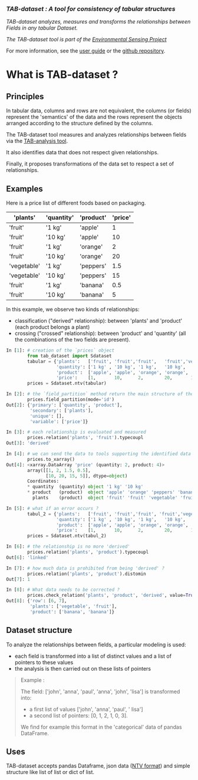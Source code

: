 ### ***TAB-dataset : A tool for consistency of tabular structures***

*TAB-dataset analyzes, measures and transforms the relationships between Fields in any tabular Dataset.*

*The TAB-dataset tool is part of the [Environmental Sensing Project](https://github.com/loco-philippe/Environmental-Sensing#readme)*

For more information, see the [user guide](https://loco-philippe.github.io/tab-dataset/docs/user_guide.html) or the [github repository](https://github.com/loco-philippe/tab-dataset).

# What is TAB-dataset ?

## Principles

In tabular data, columns and rows are not equivalent, the columns (or fields) represent the 'semantics' of the data and the rows represent the objects arranged according to the structure defined by the columns.

The TAB-dataset tool measures and analyzes relationships between fields via the [TAB-analysis tool](https://github.com/loco-philippe/tab-analysis#readme).

It also identifies data that does not respect given relationships.

Finally, it proposes transformations of the data set to respect a set of relationships.

## Examples

Here is a price list of different foods based on packaging.

| 'plants'    | 'quantity' | 'product' | 'price' |
|-------------|------------|-----------|---------|
| 'fruit'     | '1 kg'     | 'apple'   | 1       |
| 'fruit'     | '10 kg'    | 'apple'   | 10      |
| 'fruit'     | '1 kg'     | 'orange'  | 2       |
| 'fruit'     | '10 kg'    | 'orange'  | 20      |
| 'vegetable' | '1 kg'     | 'peppers' | 1.5     |
| 'vegetable' | '10 kg'    | 'peppers' | 15      |
| 'fruit'     | '1 kg'     | 'banana'  | 0.5     |
| 'fruit'     | '10 kg'    | 'banana'  | 5       |

In this example, we observe two kinds of relationships:

- classification ("derived" relationship): between 'plants' and 'product' (each product belongs a plant)
- crossing ("crossed" relationship): between 'product' and 'quantity' (all the combinations of the two fields are present).

```python
In [1]: # creation of the `prices` object 
        from tab_dataset import Sdataset
        tabular = {'plants':   ['fruit', 'fruit','fruit',   'fruit','vegetable','vegetable','fruit',  'fruit' ],
                   'quantity': ['1 kg' , '10 kg', '1 kg',   '10 kg',  '1 kg',    '10 kg',   '1 kg',   '10 kg' ], 
                   'product':  ['apple', 'apple', 'orange', 'orange', 'peppers', 'peppers', 'banana', 'banana'], 
                   'price':    [1,       10,      2,        20,       1.5,       15,        0.5,      5       ]}
        prices = Sdataset.ntv(tabular)

In [2]: # the `field_partition` method return the main structure of the dataset
        prices.field_partition(mode='id')
Out[2]: {'primary': ['quantity', 'product'],
         'secondary': ['plants'],
         'unique': [],
         'variable': ['price']}

In [3]: # each relationship is evaluated and measured 
        prices.relation('plants', 'fruit').typecoupl
Out[3]: 'derived'

In [4]: # we can send the data to tools supporting the identified data structure
        prices.to_xarray()
Out[4]: <xarray.DataArray 'price' (quantity: 2, product: 4)>
        array([[1, 2, 1.5, 0.5],
               [10, 20, 15, 5]], dtype=object)
        Coordinates:
        * quantity  (quantity) object '1 kg' '10 kg'
        * product   (product)  object 'apple' 'orange' 'peppers' 'banana'
          plants    (product)  object 'fruit' 'fruit' 'vegetable' 'fruit'

In [5]: # what if an error occurs ?
        tabul_2 = {'plants':   ['fruit', 'fruit','fruit', 'fruit','vegetable','vegetable','vegetable','fruit' ],
                   'quantity': ['1 kg' , '10 kg', '1 kg',   '10 kg',  '1 kg',    '10 kg',   '1 kg',   '10 kg' ], 
                   'product':  ['apple', 'apple', 'orange', 'orange', 'peppers', 'peppers', 'banana', 'banana'], 
                   'price':    [1,       10,      2,        20,       1.5,       15,        0.5,      5       ]}
        prices = Sdataset.ntv(tabul_2)

In [6]: # the relationship is no more 'derived'
        prices.relation('plants', 'product').typecoupl
Out[6]: 'linked'

In [7]: # how much data is prohibited from being 'derived' ?
        prices.relation('plants', 'product').distomin
Out[7]: 1

In [8]: # What data needs to be corrected ?
        prices.check_relation('plants', 'product', 'derived', value=True)
Out[8]: {'row': [6, 7],
         'plants': ['vegetable', 'fruit'],
         'product': ['banana', 'banana']}
```

## Dataset structure

To analyze the relationships between fields, a particular modeling is used:

- each field is transformed into a list of distinct values and a list of pointers to these values
- the analysis is then carried out on these lists of pointers

> Example :
>
> The field: ['john', 'anna', 'paul', 'anna', 'john', 'lisa'] is transformed into:
>
> - a first list of values ['john', 'anna', 'paul', ' lisa']
> - a second list of pointers: [0, 1, 2, 1, 0, 3].
>
> We find for example this format in the 'categorical' data of pandas DataFrame.

## Uses

TAB-dataset accepts pandas Dataframe, json data ([NTV format](https://github.com/loco-philippe/NTV#readme)) and simple structure like list of list or dict of list.

